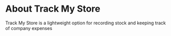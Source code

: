 # About Track My Store

Track My Store is a lightweight option for recording stock and keeping track of company expenses
